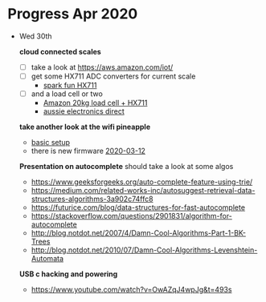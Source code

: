 # Progress Apr 2020

* Wed 30th

  **cloud connected scales**
  - [ ] take a look at https://aws.amazon.com/iot/
  - [ ] get some HX711 ADC converters for current scale
    - [spark fun HX711](https://core-electronics.com.au/sparkfun-load-cell-amplifier-hx711-38610.html)
  - [ ] and a load cell or two
    - [Amazon 20kg load cell + HX711](https://www.amazon.com.au/KNACRO-Converter-Breakout-Portable-Electronic/dp/B075B68PML/ref=pd_aw_sbs_147_2/356-9827738-2380714?_encoding=UTF8&pd_rd_i=B075B68PML&pd_rd_r=b83d7e12-513d-47c8-9e31-d7b1aa3d3b96&pd_rd_w=cFJ2k&pd_rd_wg=lnqhS&pf_rd_p=1360aa1f-12c4-4a58-b004-81f2e07f6c52&pf_rd_r=D709W8Z369993VRJWA3R&psc=1&refRID=D709W8Z369993VRJWA3R)
    - [aussie electronics direct](https://www.auselectronicsdirect.com.au/?rf=kw&kw=load+cell)

  **take another look at the wifi pineapple**
  - [basic setup](https://docs.hak5.org/hc/en-us/articles/360010555313-Setup-Basics)
  - there is new firmware [2020-03-12](https://downloads.hak5.org/pineapple/nano)

  **Presentation on autocomplete**
  should take a look at some algos
  - https://www.geeksforgeeks.org/auto-complete-feature-using-trie/
  - https://medium.com/related-works-inc/autosuggest-retrieval-data-structures-algorithms-3a902c74ffc8
  - https://futurice.com/blog/data-structures-for-fast-autocomplete
  - https://stackoverflow.com/questions/2901831/algorithm-for-autocomplete
  - http://blog.notdot.net/2007/4/Damn-Cool-Algorithms-Part-1-BK-Trees
  - http://blog.notdot.net/2010/07/Damn-Cool-Algorithms-Levenshtein-Automata
  
  **USB c hacking and powering**
  - https://www.youtube.com/watch?v=OwAZqJ4wpJg&t=493s

